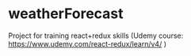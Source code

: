 # weatherForecast
Project for training react+redux skills (Udemy course: https://www.udemy.com/react-redux/learn/v4/ )
